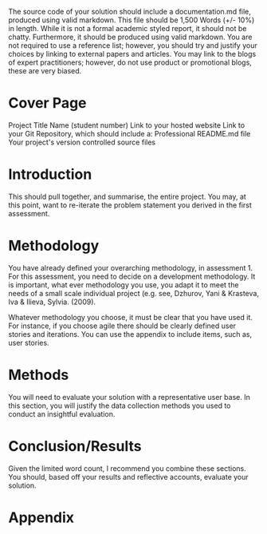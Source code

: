 The source code of your solution should include a documentation.md file, produced using valid markdown. 
This file should be 1,500 Words (+/- 10%) in length. 
While it is not a formal academic styled report, it should not be chatty. 
Furthermore, it should be produced using valid markdown. You are not required to use a reference list; however, you should try and justify your choices by linking to external papers and articles. 
You may link to the blogs of expert practitioners; however, do not use product or promotional blogs, these are very biased.

# Cover Page

Project Title
Name (student number)
Link to your hosted website
Link to your Git Repository, which should include a:
    Professional README.md file
    Your project's version controlled source files

# Introduction

This should pull together, and summarise, the entire project. You may, at this point, want to re-iterate the problem statement you derived in the first assessment.

# Methodology

You have already defined your overarching methodology, in assessment 1. For this assessment, you need to decide on a development methodology. It is important, what ever methodology you use, you adapt it to meet the needs of a small scale individual project (e.g. see, Dzhurov, Yani & Krasteva, Iva & Ilieva, Sylvia. (2009).

Whatever methodology you choose, it must be clear that you have used it. For instance, if you choose agile there should be clearly defined user stories and iterations. You can use the appendix to include items, such as, user stories.

# Methods

You will need to evaluate your solution with a representative user base. In this section, you will justify the data collection methods you used to conduct an insightful evaluation.


# Conclusion/Results

Given the limited word count, I recommend you combine these sections. You should, based off your results and reflective accounts, evaluate your solution.

# Appendix